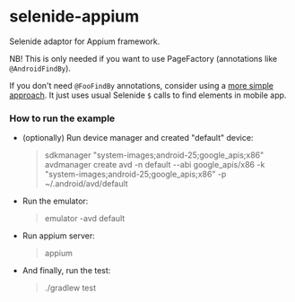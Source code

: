 # selenide-appium
Selenide adaptor for Appium framework.

NB! This is only needed if you want to use PageFactory (annotations like `@AndroidFindBy`).

If you don't need `@FooFindBy` annotations, consider using a [more simple approach](https://github.com/selenide-examples/selenide-appium).
It just uses usual Selenide `$` calls to find elements in mobile app. 

### How to run the example

* (optionally) Run device manager and created "default" device:
  > sdkmanager "system-images;android-25;google_apis;x86"
  > avdmanager create avd -n default --abi google_apis/x86 -k "system-images;android-25;google_apis;x86" -p ~/.android/avd/default

* Run the emulator:
  > emulator -avd default

* Run appium server:
   > appium

* And finally, run the test:
   > ./gradlew test
